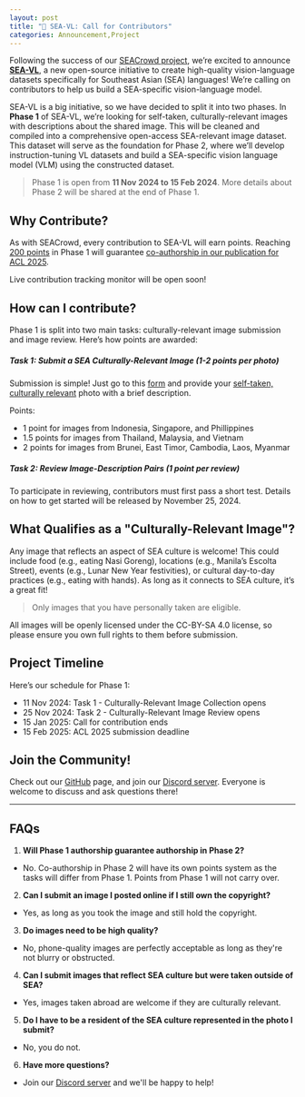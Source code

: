 ```yaml
---
layout: post
title: "🚨 SEA-VL: Call for Contributors"
categories: Announcement,Project
---
```


Following the success of our [SEACrowd project](https://seacrowd.github.io/seacrowd-emnlp-2024/), we’re excited to announce [**SEA-VL**](https://seacrowd.github.io/seavl-launch/), a new open-source initiative to create high-quality vision-language datasets specifically for Southeast Asian (SEA) languages! We’re calling on contributors to help us build a SEA-specific vision-language model.

SEA-VL is a big initiative, so we have decided to split it into two phases. In **Phase 1** of SEA-VL, we’re looking for self-taken, culturally-relevant images with descriptions about the shared image. This will be cleaned and compiled into a comprehensive open-access SEA-relevant image dataset. This dataset will serve as the foundation for Phase 2, where we’ll develop instruction-tuning VL datasets and build a SEA-specific vision language model (VLM) using the constructed dataset.

> Phase 1 is open from **11 Nov 2024 to 15 Feb 2024**. More details about Phase 2 will be shared at the end of Phase 1.

<!-- ADD A SHORT BANNER HERE, SOMETHING THE SIZE OF A TWITTER BANNER WITH THE PROJECT NAME -->

## Why Contribute?

As with SEACrowd, every contribution to SEA-VL will earn points. Reaching <u>200 points</u> in Phase 1 will guarantee <u>co-authorship in our publication for ACL 2025</u>.

Live contribution tracking monitor will be open soon!

## How can I contribute?

Phase 1 is split into two main tasks: culturally-relevant image submission and image review. Here’s how points are awarded:

##### Task 1: Submit a SEA Culturally-Relevant Image (1-2 points per photo)

Submission is simple! Just go to this [form](https://docs.google.com/forms/d/e/1FAIpQLScHKqaNlh-SvTD75AtWKkNhFvPNXXDy1eFyrqy3XGXq7M15Vw/viewform) and provide your <u>self-taken, culturally relevant</u> photo with a brief description.

Points:
- 1 point for images from Indonesia, Singapore, and Phillippines
- 1.5 points for images from Thailand, Malaysia, and Vietnam
- 2 points for images from Brunei, East Timor, Cambodia, Laos, Myanmar

##### Task 2: Review Image-Description Pairs (1 point per review)

To participate in reviewing, contributors must first pass a short test. Details on how to get started will be released by November 25, 2024.

## What Qualifies as a "Culturally-Relevant Image"?

Any image that reflects an aspect of SEA culture is welcome! This could include food (e.g., eating Nasi Goreng), locations (e.g., Manila’s Escolta Street), events (e.g., Lunar New Year festivities), or cultural day-to-day practices (e.g., eating with hands). As long as it connects to SEA culture, it’s a great fit!

> Only images that you have personally taken are eligible.

All images will be openly licensed under the CC-BY-SA 4.0 license, so please ensure you own full rights to them before submission.

## Project Timeline

Here’s our schedule for Phase 1:

- 11 Nov 2024: Task 1 - Culturally-Relevant Image Collection opens
- 25 Nov 2024: Task 2 - Culturally-Relevant Image Review opens
- 15 Jan 2025: Call for contribution ends
- 15 Feb 2025: ACL 2025 submission deadline

## Join the Community!

Check out our [GitHub](https://github.com/SEACrowd) page, and join our [Discord server](https://discord.gg/XXRHFuvkTA). Everyone is welcome to discuss and ask questions there!

---

## FAQs
1. **Will Phase 1 authorship guarantee authorship in Phase 2?**
- No. Co-authorship in Phase 2 will have its own points system as the tasks will differ from Phase 1. Points from Phase 1 will not carry over.
2. **Can I submit an image I posted online if I still own the copyright?**
- Yes, as long as you took the image and still hold the copyright.
3. **Do images need to be high quality?**
- No, phone-quality images are perfectly acceptable as long as they're not blurry or obstructed.
4. **Can I submit images that reflect SEA culture but were taken outside of SEA?**
- Yes, images taken abroad are welcome if they are culturally relevant.
5. **Do I have to be a resident of the SEA culture represented in the photo I submit?**
- No, you do not.
6. **Have more questions?**
- Join our [Discord server](https://discord.gg/XXRHFuvkTA) and we'll be happy to help!


<!-- CHANGE THIS TO THE NEW POSTER -->
<!-- <img width="500" alt="SEACrowd Poster" src="https://github.com/SEACrowd/seacrowd.github.io/blob/master/images/SEACrowd_Poster_1x.png?raw=true"> -->
